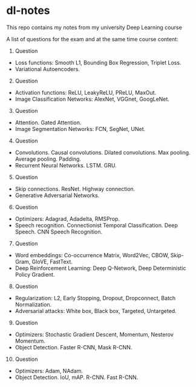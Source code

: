 # dl-notes
This repo contains my notes from my university Deep Learning course

A list of questions for the exam and at the same time course content:

1. Question
  - Loss functions: Smooth L1, Bounding Box Regression, Triplet Loss.
  - Variational Autoencoders.
2. Question
  - Activation functions: ReLU, LeakyReLU, PReLU, MaxOut.
  - Image Classification Networks: AlexNet, VGGnet, GoogLeNet.
3. Question
  - Attention. Gated Attention.
  - Image Segmentation Networks: FCN, SegNet, UNet.
4. Question
  - Convolutions. Causal convolutions. Dilated convolutions. Max pooling. Average pooling. Padding.
  - Recurrent Neural Networks. LSTM. GRU.
5. Question
  - Skip connections. ResNet. Highway connection.
  - Generative Adversarial Networks.
6. Question
  - Optimizers: Adagrad, Adadelta, RMSProp.
  - Speech recognition. Connectionist Temporal Classification. Deep Speech. CNN Speech Recognition.
7. Question
  - Word embeddings: Co-occurrence Matrix, Word2Vec, CBOW, Skip-Gram, GloVE, FastText.
  - Deep Reinforcement Learning: Deep Q-Network, Deep Deterministic Policy Gradient.
8. Question
  - Regularization: L2, Early Stopping, Dropout, Dropconnect, Batch Normalization.
  - Adversarial attacks: White box, Black box, Targeted, Untargeted.
9. Question
  - Optimizers: Stochastic Gradient Descent, Momentum, Nesterov Momentum.
  - Object Detection. Faster R-CNN, Mask R-CNN.
10. Question
  - Optimizers: Adam, NAdam.
  - Object Detection. IoU, mAP. R-CNN. Fast R-CNN.
